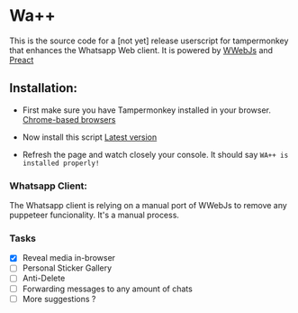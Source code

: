 # Wa++

This is the source code for a [not yet] release userscript for tampermonkey that enhances the Whatsapp Web client. It is powered by [WWebJs](https://wwebjs.dev) and [Preact](https://preactjs.com)

## Installation:

- First make sure you have Tampermonkey installed in your browser.
  [Chrome-based browsers](https://chromewebstore.google.com/detail/tampermonkey/dhdgffkkebhmkfjojejmpbldmpobfkfo)

- Now install this script
  [Latest version](https://gramont.ddns.net/cdn/file/public/wa-plusplus@latest.user.js)

- Refresh the page and watch closely your console. It should say `WA++ is installed properly!`

### Whatsapp Client:

The Whatsapp client is relying on a manual port of WWebJs to remove any puppeteer funcionality. It's a manual process.

### Tasks

- [x] Reveal media in-browser
- [ ] Personal Sticker Gallery
- [ ] Anti-Delete
- [ ] Forwarding messages to any amount of chats
- [ ] More suggestions ?
